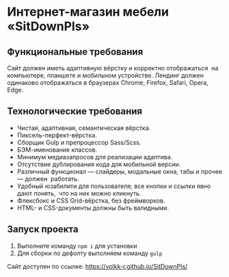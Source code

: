 # Интернет-магазин мебели «SitDownPls»

## Функциональные требования

Сайт должен иметь адаптивную вёрстку и корректно отображаться  на компьютере, планшете и мобильном устройстве. Лендинг должен одинаково отображаться в браузерах Chrome, Firefox, Safari, Opera, Edge.

## Технологические требования

- Чистая, адаптивная, семантическая вёрстка.
- Пиксель-перфект-вёрстка.
- Сборщик Gulp и препроцессор Sass/Scss.
- БЭМ-именование классов.
- Минимум медиазапросов для реализации адаптива.
- Отсутствие дублирования кода для мобильной версии. 
- Различный функционал — слайдеры, модальные окна, табы и прочее — должен  работать.
- Удобный юзабилити для пользователя; все кнопки и ссылки явно дают понять,  что на них можно кликнуть.
- Флексбокс и CSS Grid-вёрстка, без фреймворков. 
- HTML- и CSS-документы должны быть валидными.

## Запуск проекта

1. Выполните команду `npm i`  для установки
2. Для сборки по дефолту выполняем команду `gulp`

Сайт доступен по ссылке: https://volkk-r.github.io/SitDownPls/
